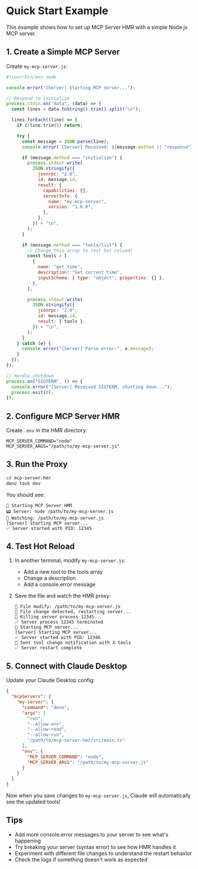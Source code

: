 # Quick Start Example

This example shows how to set up MCP Server HMR with a simple Node.js MCP server.

## 1. Create a Simple MCP Server

Create `my-mcp-server.js`:

```javascript
#!/usr/bin/env node

console.error("[Server] Starting MCP server...");

// Respond to initialize
process.stdin.on("data", (data) => {
  const lines = data.toString().trim().split("\n");

  lines.forEach((line) => {
    if (!line.trim()) return;

    try {
      const message = JSON.parse(line);
      console.error(`[Server] Received: ${message.method || "response"}`);

      if (message.method === "initialize") {
        process.stdout.write(
          JSON.stringify({
            jsonrpc: "2.0",
            id: message.id,
            result: {
              capabilities: {},
              serverInfo: {
                name: "my-mcp-server",
                version: "1.0.0",
              },
            },
          }) + "\n",
        );
      }

      if (message.method === "tools/list") {
        // Change this array to test hot reload!
        const tools = [
          {
            name: "get_time",
            description: "Get current time",
            inputSchema: { type: "object", properties: {} },
          },
        ];

        process.stdout.write(
          JSON.stringify({
            jsonrpc: "2.0",
            id: message.id,
            result: { tools },
          }) + "\n",
        );
      }
    } catch (e) {
      console.error("[Server] Parse error:", e.message);
    }
  });
});

// Handle shutdown
process.on("SIGTERM", () => {
  console.error("[Server] Received SIGTERM, shutting down...");
  process.exit(0);
});
```

## 2. Configure MCP Server HMR

Create `.env` in the HMR directory:

```env
MCP_SERVER_COMMAND="node"
MCP_SERVER_ARGS="/path/to/my-mcp-server.js"
```

## 3. Run the Proxy

```bash
cd mcp-server-hmr
deno task dev
```

You should see:

```
🚀 Starting MCP Server HMR
📟 Server: node /path/to/my-mcp-server.js
👀 Watching: /path/to/my-mcp-server.js
[Server] Starting MCP server...
✅ Server started with PID: 12345
```

## 4. Test Hot Reload

1. In another terminal, modify `my-mcp-server.js`:
   - Add a new tool to the tools array
   - Change a description
   - Add a console.error message

2. Save the file and watch the HMR proxy:
   ```
   📝 File modify: /path/to/my-mcp-server.js
   🔄 File change detected, restarting server...
   🛑 Killing server process 12345...
   ✅ Server process 12345 terminated
   🚀 Starting MCP server...
   [Server] Starting MCP server...
   ✅ Server started with PID: 12346
   📢 Sent tool change notification with X tools
   ✅ Server restart complete
   ```

## 5. Connect with Claude Desktop

Update your Claude Desktop config:

```json
{
  "mcpServers": {
    "my-server": {
      "command": "deno",
      "args": [
        "run",
        "--allow-env",
        "--allow-read",
        "--allow-run",
        "/path/to/mcp-server-hmr/src/main.ts"
      ],
      "env": {
        "MCP_SERVER_COMMAND": "node",
        "MCP_SERVER_ARGS": "/path/to/my-mcp-server.js"
      }
    }
  }
}
```

Now when you save changes to `my-mcp-server.js`, Claude will automatically see the updated tools!

## Tips

- Add more console.error messages to your server to see what's happening
- Try breaking your server (syntax error) to see how HMR handles it
- Experiment with different file changes to understand the restart behavior
- Check the logs if something doesn't work as expected
